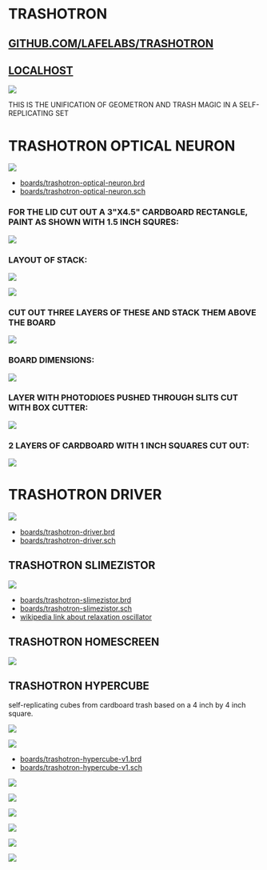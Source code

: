# TRASHOTRON

## [GITHUB.COM/LAFELABS/TRASHOTRON](https://github.com/lafelabs/trashotron)

## [LOCALHOST](http://localhost/)

![](https://raw.githubusercontent.com/LafeLabs/trashotron/main/trashmagic/trashotron-banner.svg)

THIS IS THE UNIFICATION OF GEOMETRON AND TRASH MAGIC IN A SELF-REPLICATING SET

# TRASHOTRON OPTICAL NEURON

![](https://raw.githubusercontent.com/LafeLabs/trashotron/main/trashmagic/trashotron-optical-neuron.png)

 - [boards/trashotron-optical-neuron.brd](boards/trashotron-optical-neuron.brd)
 - [boards/trashotron-optical-neuron.sch](boards/trashotron-optical-neuron.sch) 

### FOR THE LID CUT OUT A 3"X4.5" CARDBOARD RECTANGLE, PAINT AS SHOWN  WITH 1.5 INCH SQURES:

![](https://raw.githubusercontent.com/LafeLabs/trashotron/main/trashmagic/optical-neuron-lid.svg)

### LAYOUT OF STACK:

![](https://raw.githubusercontent.com/LafeLabs/trashotron/main/trashmagic/neuron-top-layout.svg)


![](https://raw.githubusercontent.com/LafeLabs/trashotron/main/trashmagic/neuron-boxes.svg)

### CUT OUT THREE LAYERS OF THESE AND STACK THEM ABOVE THE BOARD 

![](https://raw.githubusercontent.com/LafeLabs/trashotron/main/trashmagic/neuron-board-cutout.svg)

### BOARD DIMENSIONS:

![](https://raw.githubusercontent.com/LafeLabs/trashotron/main/trashmagic/neuron-board-dimensions.svg)

### LAYER WITH PHOTODIOES PUSHED THROUGH SLITS CUT WITH BOX CUTTER:

![](https://raw.githubusercontent.com/LafeLabs/trashotron/main/trashmagic/photodiode-cutouts.svg)

### 2 LAYERS OF CARDBOARD WITH 1 INCH SQUARES CUT OUT:

![](https://raw.githubusercontent.com/LafeLabs/trashotron/main/trashmagic/optical-cavities-cutout-oneinch.svg)



# TRASHOTRON DRIVER

![](https://raw.githubusercontent.com/LafeLabs/trashotron/main/trashmagic/trashotron-driver.png)

 - [boards/trashotron-driver.brd](boards/trashotron-driver.brd)
 - [boards/trashotron-driver.sch](boards/trashotron-driver.sch) 

## TRASHOTRON SLIMEZISTOR

![](https://raw.githubusercontent.com/LafeLabs/trashotron/main/trashmagic/trashotron-slimezistor.png)

 - [boards/trashotron-slimezistor.brd](boards/trashotron-slimezistor.brd)
 - [boards/trashotron-slimezistor.sch](boards/trashotron-slimezistor.sch) 
 - [wikipedia link about relaxation oscillator](https://en.wikipedia.org/wiki/Relaxation_oscillator)

## TRASHOTRON HOMESCREEN

![](https://raw.githubusercontent.com/LafeLabs/trashotron/main/trashmagic/trashotron-homescreen.png)

## TRASHOTRON HYPERCUBE

self-replicating cubes from cardboard trash based on a 4 inch by 4 inch square.

![](https://raw.githubusercontent.com/LafeLabs/trashotron/main/trashmagic/trashotron-hypercube.png)

![](https://raw.githubusercontent.com/LafeLabs/trashotron/main/trashmagic/trashotron-hypercube.svg)

 - [boards/trashotron-hypercube-v1.brd](boards/trashotron-hypercube.brd)
 - [boards/trashotron-hypercube-v1.sch](boards/trashotron-hypercube.sch) 

![](https://raw.githubusercontent.com/LafeLabs/hypercube/main/symbolfeed/side.svg)

![](https://raw.githubusercontent.com/LafeLabs/hypercube/main/symbolfeed/bottom.svg)

![](https://raw.githubusercontent.com/LafeLabs/hypercube/main/uploadimages/cardboardside.jpg)

![](https://raw.githubusercontent.com/LafeLabs/hypercube/main/uploadimages/cardboardbottom.jpg)

![](https://raw.githubusercontent.com/LafeLabs/hypercube/main/uploadimages/cardboardcorner.jpg)

![](https://raw.githubusercontent.com/LafeLabs/hypercube/main/uploadimages/touchgrass.jpg)


